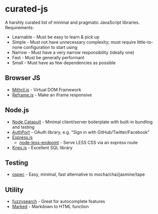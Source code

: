 # curated-js

A harshly curated list of minimal and pragmatic JavaScript libraries. Requirements:

- Learnable - Must be easy to learn & pick up
- Simple - Must not have unnecessary complexity; must require little-to-none configuration to start using
- Narrow - Must have a very narrow responsibility (ideally one)
- Fast - Must be generally performant
- Small - Must have as few dependencies as possible

## Browser JS

- [Mithril.js](https://github.com/lhorie/mithril.js) - Virtual DOM Framework
- [Reframe.js](https://github.com/dollarshaveclub/reframe.js) - Make an iframe responsive

## Node.js

- [Node Catapult](https://github.com/Concatapult/node-catapult) - Minimal client/server boilerplate with built-in bundling and testing
- [AuthPort](https://github.com/mindeavor/authport) - OAuth library, e.g. "Sign in with GitHub/Twitter/Facebook"
- [Express.js](http://expressjs.com/)
  - [node-less-endpoint](https://github.com/mindeavor/node-less-endpoint) - Serve LESS CSS via an express route
- [Knex.js](http://knexjs.org/) - Excellent SQL library

## Testing

- [ospec](https://www.npmjs.com/package/ospec) - Easy, minimal, fast alternative to mocha/chai/jasmine/tape

## Utility

- [fuzzysearch](https://github.com/bevacqua/fuzzysearch) - Great for autocomplete features
- [Marked](https://github.com/chjj/marked) - Markdown to HTML function
